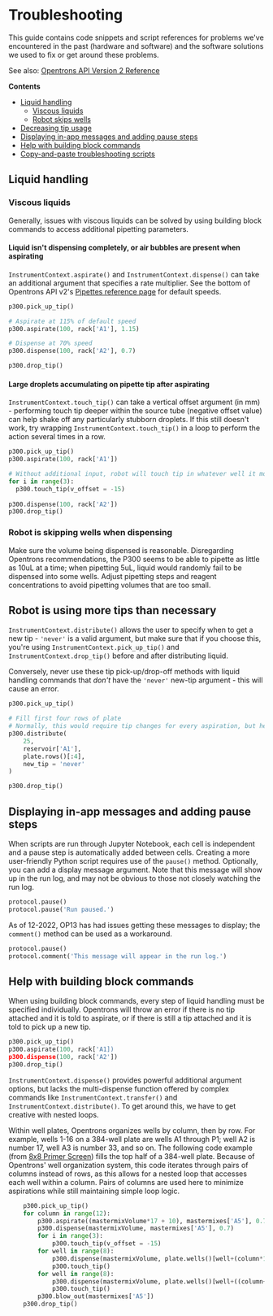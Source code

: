 # Troubleshooting
This guide contains code snippets and script references for problems we've encountered in the past (hardware and software) and the software solutions we used to fix or get around these problems.

See also: [Opentrons API Version 2 Reference](https://docs.opentrons.com/v2/new_protocol_api.html)

**Contents**
- [Liquid handling](#liquid-handling)
  - [Viscous liquids](#viscous-liquids)
  - [Robot skips wells](#robot-is-skipping-wells-when-dispensing)
- [Decreasing tip usage](#robot-is-using-more-tips-than-necessary)
- [Displaying in-app messages and adding pause steps](#displaying-in-app-messages-and-adding-pause-steps)
- [Help with building block commands](#help-with-building-block-commands)
- [Copy-and-paste troubleshooting scripts](#copy-and-paste-troubleshooting-scripts)

## Liquid handling
### Viscous liquids
Generally, issues with viscous liquids can be solved by using building block commands to access additional pipetting parameters.

#### Liquid isn't dispensing completely, or air bubbles are present when aspirating
`InstrumentContext.aspirate()` and `InstrumentContext.dispense()` can take an additional argument that specifies a rate multiplier. See the bottom of Opentrons API v2's [Pipettes reference page](https://docs.opentrons.com/v2/new_pipette.html) for default speeds.

```python
p300.pick_up_tip()

# Aspirate at 115% of default speed
p300.aspirate(100, rack['A1'], 1.15)

# Dispense at 70% speed
p300.dispense(100, rack['A2'], 0.7)

p300.drop_tip()
```
#### Large droplets accumulating on pipette tip after aspirating
`InstrumentContext.touch_tip()` can take a vertical offset argument (in mm) - performing touch tip deeper within the source tube (negative offset value) can help shake off any particularly stubborn droplets. If this still doesn't work, try wrapping `InstrumentContext.touch_tip()` in a loop to perform the action several times in a row.
```python
p300.pick_up_tip()
p300.aspirate(100, rack['A1'])

# Without additional input, robot will touch tip in whatever well it most recently referenced
for i in range(3):
  p300.touch_tip(v_offset = -15)
  
p300.dispense(100, rack['A2'])
p300.drop_tip()
```

### Robot is skipping wells when dispensing
Make sure the volume being dispensed is reasonable. Disregarding Opentrons recommendations, the P300 seems to be able to pipette as little as 10uL at a time; when pipetting 5uL, liquid would randomly fail to be dispensed into some wells. Adjust pipetting steps and reagent concentrations to avoid pipetting volumes that are too small.

## Robot is using more tips than necessary
`InstrumentContext.distribute()` allows the user to specify when to get a new tip - `'never'` is a valid argument, but make sure that if you choose this, you're using `InstrumentContext.pick_up_tip()` and `InstrumentContext.drop_tip()` before and after distributing liquid.

Conversely, never use these tip pick-up/drop-off methods with liquid handling commands that *don't* have the `'never'` new-tip argument - this will cause an error.

```python
p300.pick_up_tip()

# Fill first four rows of plate
# Normally, this would require tip changes for every aspiration, but here we're forcing Opentrons to only use one tip
p300.distribute(
    25,
    reservoir['A1'],
    plate.rows()[:4],
    new_tip = 'never'
)

p300.drop_tip()
```

## Displaying in-app messages and adding pause steps
When scripts are run through Jupyter Notebook, each cell is independent and a pause step is automatically added between cells. Creating a more user-friendly Python script requires use of the `pause()` method. Optionally, you can add a display message argument. Note that this message will show up in the run log, and may not be obvious to those not closely watching the run log.
```python
protocol.pause()
protocol.pause('Run paused.')
```

As of 12-2022, OP13 has had issues getting these messages to display; the `comment()` method can be used as a workaround.
```python
protocol.pause()
protocol.comment('This message will appear in the run log.')
```

## Help with building block commands
When using building block commands, every step of liquid handling must be specified individually. Opentrons will throw an error if there is no tip attached and it is told to aspirate, or if there is still a tip attached and it is told to pick up a new tip.

```python
p300.pick_up_tip()
p300.aspirate(100, rack['A1])
p300.dispense(100, rack['A2'])
p300.drop_tip()
```

`InstrumentContext.dispense()` provides powerful additional argument options, but lacks the multi-dispense function offered by complex commands like
`InstrumentContext.transfer()` and `InstrumentContext.distribute()`. To get around this, we have to get creative with nested loops.

Within well plates, Opentrons organizes wells by column, then by row. For example, wells 1-16 on a 384-well plate are wells A1 through P1; well A2 is number 17, well A3 is number 33, and so on. The following code example (from [8x8 Primer Screen](2022-11-17_8x8primerScreen.py)) fills the top half of a 384-well plate. Because of Opentrons' well organization system, this code iterates through pairs of columns instead of rows, as this allows for a nested loop that accesses each well within a column. Pairs of columns are used here to minimize aspirations while still maintaining simple loop logic.
```python
    p300.pick_up_tip()
    for column in range(12):
        p300.aspirate((mastermixVolume*17 + 10), mastermixes['A5'], 0.7)
        p300.dispense(mastermixVolume, mastermixes['A5'], 0.7)
        for i in range(3):
            p300.touch_tip(v_offset = -15)
        for well in range(8):
            p300.dispense(mastermixVolume, plate.wells()[well+(column*16)], 0.7)
            p300.touch_tip()
        for well in range(8):
            p300.dispense(mastermixVolume, plate.wells()[well+((column+12)*16)], 0.7)
            p300.touch_tip()
        p300.blow_out(mastermixes['A5'])
    p300.drop_tip()
```

